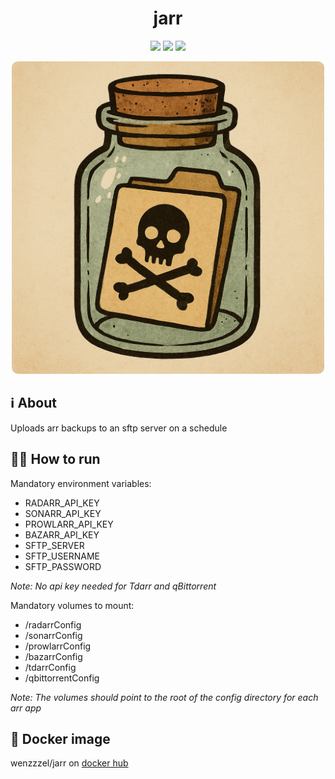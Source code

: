 <h1 align="center">
jarr
</h1>

<p align="center">
	<a href="https://github.com/wenzzzel/jarr/stargazers"><img src="https://img.shields.io/github/stars/wenzzzel/jarr?colorA=363a4f&colorB=b7bdf8&style=for-the-badge"></a>
	<a href="https://github.com/wenzzzel/jarr/issues"><img src="https://img.shields.io/github/issues/wenzzzel/jarr?colorA=363a4f&colorB=f5a97f&style=for-the-badge"></a>
	<a href="https://github.com/wenzzzel/jarr/contributors"><img src="https://img.shields.io/github/contributors/wenzzzel/jarr?colorA=363a4f&colorB=a6da95&style=for-the-badge"></a>
</p>
<p align="center">
    <img src="Assets/logo.jpeg" style="width: 500px; height: auto; border-radius:10px"/>
</p>

## ℹ️ About
Uploads arr backups to an sftp server on a schedule

## 🏃‍➡️ How to run
Mandatory environment variables:
 - RADARR_API_KEY
 - SONARR_API_KEY
 - PROWLARR_API_KEY
 - BAZARR_API_KEY
 - SFTP_SERVER
 - SFTP_USERNAME
 - SFTP_PASSWORD

*Note: No api key needed for Tdarr and qBittorrent*

Mandatory volumes to mount:
 - /radarrConfig
 - /sonarrConfig
 - /prowlarrConfig
 - /bazarrConfig
 - /tdarrConfig
 - /qbittorrentConfig

*Note: The volumes should point to the root of the config directory for each arr app*

## 🐋 Docker image
wenzzzel/jarr on [docker hub](https://hub.docker.com/repository/docker/wenzzzel/jarr/general)